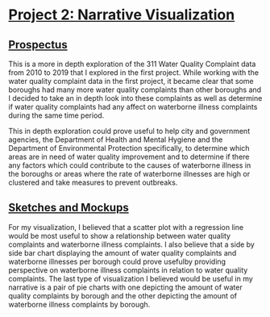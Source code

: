 # [Project 2: Narrative Visualization](https://sheri-kamal.github.io/DATA73200-SP2020/Narrative/)

## [Prospectus](https://github.com/sheri-kamal/DATA73200-SP2020/tree/master/Narrative)
This is a more in depth exploration of the 311 Water Quality Complaint data from 2010 to 2019 that I explored in the first project. While working with the water quality complaint data in the first project, it became clear that some boroughs had many more water quality complaints than other boroughs and I decided to take an in depth look into these complaints as well as determine if water quality complaints had any affect on waterborne illness complaints during the same time period. 

This in depth exploration could prove useful to help city and government agencies, the Department of Health and Mental Hygiene and the Department of Environmental Protection specifically, to determine which areas are in need of water quality improvement and to determine if there any factors which could contribute to the causes of waterborne illness in the boroughs or areas where the rate of waterborne illnesses are high or clustered and take measures to prevent outbreaks.

## [Sketches and Mockups](https://github.com/sheri-kamal/DATA73200-SP2020/blob/master/Narrative/Sketches%20and%20Mockups.pdf)
For my visualization, I believed that a scatter plot with a regression line would be most useful to show a relationship between water quality complaints and waterborne illness complaints. I also believe that a side by side bar chart displaying the amount of water quality complaints and waterborne illnesses per borough could prove usefulby providing perspective on waterborne illness complaints in relation to water quality complaints. The last type of visualization I believed would be useful in my narrative is a pair of pie charts with one depicting the amount of water quality complaints by borough and the other depicting the amount of waterborne illness complaints by borough.
